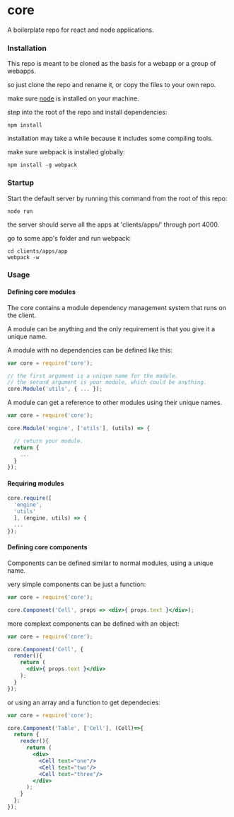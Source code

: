 # core

A boilerplate repo for react and node applications.

### Installation

This repo is meant to be cloned as the basis for a webapp or a group of webapps.

so just clone the repo and rename it, or copy the files to your own repo.

make sure <a href="https://nodejs.org/en/">node</a> is installed on your machine.

step into the root of the repo and install dependencies:

```
npm install
```

installation may take a while because it includes some compiling tools.

make sure webpack is installed globally:

```
npm install -g webpack
```

### Startup

Start the default server by running this command from the root of this repo:

```
node run
```

the server should serve all the apps at 'clients/apps/' through port 4000.

go to some app's folder and run webpack:

```
cd clients/apps/app
webpack -w
```

### Usage

#### Defining core modules
The core contains a module dependency management system that runs on the client.

A module can be anything and the only requirement is that you give it a unique name.

A module with no dependencies can be defined like this:
```js
var core = require('core');

// the first argument is a unique name for the module.
// the second argument is your module, which could be anything.
core.Module('utils', { ... });

```
A module can get a reference to other modules using their unique names.
```js
var core = require('core');

core.Module('engine', ['utils'], (utils) => {

  // return your module.
  return {
    ...
  }
});

```
#### Requiring modules

```js
core.require([
  'engine',
  'utils'
  ], (engine, utils) => {
  ...
});
```

#### Defining core components

Components can be defined similar to normal modules, using a unique name.

very simple components can be just a function:
```jsx
var core = require('core');

core.Component('Cell', props => <div>{ props.text }</div>);

```
more complext components can be defined with an object:
```jsx
var core = require('core');

core.Component('Cell', {
  render(){
    return (
      <div>{ props.text }</div>
    );
  }
});

```
or using an array and a function to get dependecies:
```jsx
var core = require('core');

core.Component('Table', ['Cell'], (Cell)=>{
  return {
    render(){
      return (
        <div>
          <Cell text="one"/>
          <Cell text="two"/>
          <Cell text="three"/>
        </div>
      );
    }
  };
});

```
